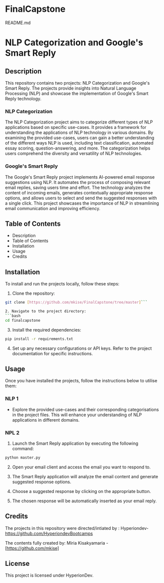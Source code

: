# FinalCapstone
README.md

# NLP Categorization and Google's Smart Reply

## Description
This repository contains two projects: NLP Categorization and Google's Smart Reply. The projects provide insights into Natural Language Processing (NLP) and showcase the implementation of Google's Smart Reply technology. 

### NLP Categorization
The NLP Categorization project aims to categorize different types of NLP applications based on specific use-cases. It provides a framework for understanding the applications of NLP technology in various domains. By examining the provided use-cases, users can gain a better understanding of the different ways NLP is used, including text classification, automated essay scoring, question-answering, and more. The categorization helps users comprehend the diversity and versatility of NLP technologies.

### Google's Smart Reply
The Google's Smart Reply project implements AI-powered email response suggestions using NLP. It automates the process of composing relevant email replies, saving users time and effort. The technology analyzes the content of incoming emails, generates contextually appropriate response options, and allows users to select and send the suggested responses with a single click. This project showcases the importance of NLP in streamlining email communication and improving efficiency.

## Table of Contents
- Description
- Table of Contents
- Installation
- Usage
- Credits

## Installation
To install and run the projects locally, follow these steps:

1. Clone the repository: 
```bash
git clone [https://github.com/mkise/FinalCapstone/tree/master]```

2. Navigate to the project directory:
```bash
cd finalcapstone
```

3. Install the required dependencies:
```bash
pip install -r requirements.txt
```

4. Set up any necessary configurations or API keys. Refer to the project documentation for specific instructions.

## Usage
Once you have installed the projects, follow the instructions below to utilise them:

### NLP 1
- Explore the provided use-cases and their corresponding categorisations in the project files. This will enhance your understanding of NLP applications in different domains.

### NPL 2
1. Launch the Smart Reply application by executing the following command:
```bash
python master.py
```

2. Open your email client and access the email you want to respond to.

3. The Smart Reply application will analyze the email content and generate suggested response options.

4. Choose a suggested response by clicking on the appropriate button.

5. The chosen response will be automatically inserted as your email reply.

## Credits
The projects in this repository were directed/intiated by :
Hyperiondev- https://github.com/HyperiondevBootcamps

The contents fully created by:
Miria Kisakyamaria - [https://github.com/mkise]


## License
This project is licensed under HyperionDev.

